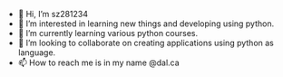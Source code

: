 - 👋 Hi, I’m sz281234
- 👀 I’m interested in learning new things and developing using python. 
- 🌱 I’m currently learning various python courses. 
- 💞️ I’m looking to collaborate on creating applications using python as language. 
- 📫 How to reach me is in my name @dal.ca

<!---
sz281234/sz281234 is a ✨ special ✨ repository because its `README.md` (this file) appears on your GitHub profile.
You can click the Preview link to take a look at your changes.
--->
